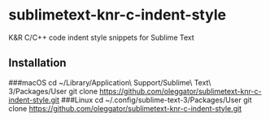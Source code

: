 # sublimetext-knr-c-indent-style
K&amp;R C/C++ code indent style snippets for Sublime Text

## Installation
###macOS
    cd ~/Library/Application\ Support/Sublime\ Text\ 3/Packages/User
    git clone https://github.com/oleggator/sublimetext-knr-c-indent-style.git 
###Linux
    cd ~/.config/sublime-text-3/Packages/User
    git clone https://github.com/oleggator/sublimetext-knr-c-indent-style.git 
